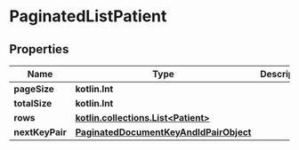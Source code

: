 
# PaginatedListPatient

## Properties
Name | Type | Description | Notes
------------ | ------------- | ------------- | -------------
**pageSize** | **kotlin.Int** |  |
**totalSize** | **kotlin.Int** |  |
**rows** | [**kotlin.collections.List&lt;Patient&gt;**](Patient.md) |  |
**nextKeyPair** | [**PaginatedDocumentKeyAndIdPairObject**](PaginatedDocumentKeyAndIdPairObject.md) |  |  [optional]
